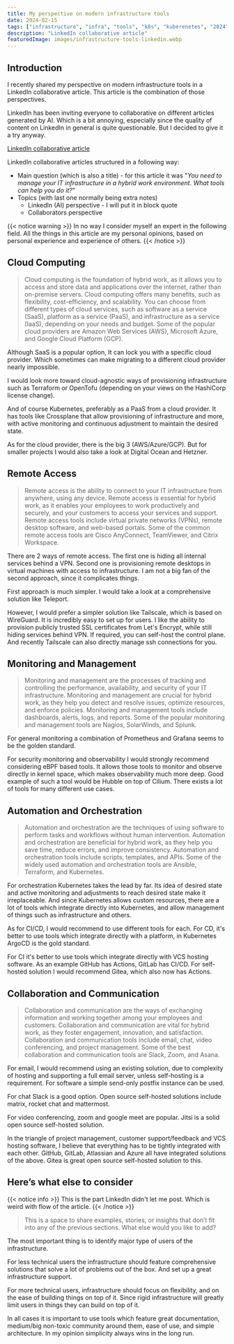 ```yaml
---
title: My perspective on modern infrastructure tools
date: 2024-02-15
tags: ["infrastructure", "infra", "tools", "k8s", "kuberenetes", "2024", "linkedin"]
description: "LinkedIn collaborative article"
featuredImage: images/infrastructure-tools-linkedin.webp
---
```


## Introduction

I recently shared my perspective on modern infrastructure tools in a LinkedIn collaborative article.
This article is the combination of those perspectives.

LinkedIn has been inviting everyone to collaborative on different articles generated by AI.
Which is a bit annoying, especially since the quality of content on LinkedIn in general is quite questionable.
But I decided to give it a try anyway.

[LinkedIn collaborative article](https://www.linkedin.com/advice/3/you-need-manage-your-infrastructure-hybrid-kn2me)

LinkedIn collaborative articles structured in a following way:
* Main question (which is also a title) - for this article it was "_You need to manage your IT infrastructure in a hybrid work environment. What tools can help you do it?_"
* Topics (with last one normally being extra notes)
  * LinkedIn (AI) perspective - I will put it in block quote
  * Collaborators perspective

{{< notice warning >}}
In no way I consider myself an expert in the following field.
All the things in this article are my personal opinions, based on personal experience and experience of others.
{{< /notice >}}


## Cloud Computing

> Cloud computing is the foundation of hybrid work, 
> as it allows you to access and store data and applications over the internet, rather than on-premise servers.
> Cloud computing offers many benefits, such as flexibility, cost-efficiency, and scalability. 
> You can choose from different types of cloud services, such as software as a service (SaaS), 
> platform as a service (PaaS), and infrastructure as a service (IaaS), depending on your needs and budget. 
> Some of the popular cloud providers are Amazon Web Services (AWS), Microsoft Azure, and Google Cloud Platform (GCP).

Although SaaS is a popular option, It can lock you with a specific cloud provider.
Which sometimes can make migrating to a different cloud provider nearly impossible.

I would look more toward cloud-agnostic ways of provisioning infrastructure 
such as Terraform or OpenTofu (depending on your views on the HashiCorp license change).

And of course Kubernetes, preferably as a PaaS from a cloud provider.
It has tools like Crossplane that allow provisioning of infrastructure and more, 
with active monitoring and continuous adjustment to maintain the desired state.

As for the cloud provider, there is the big 3 (AWS/Azure/GCP). 
But for smaller projects I would also take a look at Digital Ocean and Hetzner.

## Remote Access

> Remote access is the ability to connect to your IT infrastructure from anywhere, using any device.
> Remote access is essential for hybrid work, as it enables your employees to work productively and securely, 
> and your customers to access your services and support. 
> Remote access tools include virtual private networks (VPNs), remote desktop software, and web-based portals.
> Some of the common remote access tools are Cisco AnyConnect, TeamViewer, and Citrix Workspace.

There are 2 ways of remote access. The first one is hiding all internal services behind a VPN.
Second one is provisioning remote desktops in virtual machines with access to infrastructure.
I am not a big fan of the second approach, since it complicates things.

First approach is much simpler. I would take a look at a comprehensive solution like Teleport.

However, I would prefer a simpler solution like Tailscale, which is based on WireGuard.
It is incredibly easy to set up for users. 
I like the ability to provision publicly trusted SSL certificates from Let's Encrypt, 
while still hiding services behind VPN. If required, you can self-host the control plane.
And recently Tailscale can also directly manage ssh connections for you.

## Monitoring and Management

> Monitoring and management are the processes of tracking and controlling the performance, 
> availability, and security of your IT infrastructure. 
> Monitoring and management are crucial for hybrid work, as they help you detect and resolve issues, 
> optimize resources, and enforce policies. 
> Monitoring and management tools include dashboards, alerts, logs, and reports. 
> Some of the popular monitoring and management tools are Nagios, SolarWinds, and Splunk.

For general monitoring a combination of Prometheus and Grafana seems to be the golden standard.

For security monitoring and observability I would strongly recommend considering eBPF based tools.
It allows those tools to monitor and observe directly in kernel space, which makes observability much more deep. 
Good example of such a tool would be Hubble on top of Cilium. There exists a lot of tools for many different use cases.

## Automation and Orchestration

> Automation and orchestration are the techniques of using software to perform tasks and workflows 
> without human intervention. 
> Automation and orchestration are beneficial for hybrid work, as they help you save time, reduce errors, 
> and improve consistency. Automation and orchestration tools include scripts, templates, and APIs. 
> Some of the widely used automation and orchestration tools are Ansible, Terraform, and Kubernetes.

For orchestration Kubernetes takes the lead by far.
Its idea of desired state and active monitoring and adjustments to reach desired state make it irreplaceable. 
And since Kubernetes allows custom resources, there are a lot of tools which integrate directly into Kubernetes, 
and allow management of things such as infrastructure and others.

As for CI/CD, I would recommend to use different tools for each. 
For CD, it's better to use tools which integrate directly with a platform, in Kubernetes ArgoCD is the gold standard.

For CI it's better to use tools which integrate directly with VCS hosting software. 
As an example GitHub has Actions, GitLab has CI/CD. 
For self-hosted solution I would recommend Gitea, which also now has Actions.

## Collaboration and Communication

> Collaboration and communication are the ways of exchanging information and working together among your employees 
> and customers. Collaboration and communication are vital for hybrid work, as they foster engagement, 
> innovation, and satisfaction. Collaboration and communication tools include email, chat, video conferencing, 
> and project management. Some of the best collaboration and communication tools are Slack, Zoom, and Asana.

For email, I would recommend using an existing solution, due to complexity of hosting and supporting a full email server, 
unless self-hosting is a requirement. For software a simple send-only postfix instance can be used.

For chat Slack is a good option. Open source self-hosted solutions include matrix, rocket chat and mattermost.

For video conferencing, zoom and google meet are popular. Jitsi is a solid open source self-hosted solution.

In the triangle of project management, customer support/feedback and VCS hosting software, 
I believe that everything has to be tightly integrated with each other. GitHub, GitLab, Atlassian and Azure 
all have integrated solutions of the above. Gitea is great open source self-hosted solution to this.

## Here’s what else to consider

{{< notice info >}}
This is the part LinkedIn didn't let me post. Which is weird with flow of the article.
{{< /notice >}}

> This is a space to share examples, stories, or insights that don’t fit into any of the previous sections.
> What else would you like to add?

The most important thing is to identify major type of users of the infrastructure. 

For less technical users the infrastructure should feature comprehensive solutions that solve a lot of problems 
out of the box. And set up a great infrastructure support.

For more technical users, infrastructure should focus on flexibility, and on the ease of building things on top of it.
Since rigid infrastructure will greatly limit users in things they can build on top of it.

In all cases it is important to use tools which feature great documentation, medium/big non-toxic community 
around them, ease of use, and simple architecture. In my opinion simplicity always wins in the long run.
